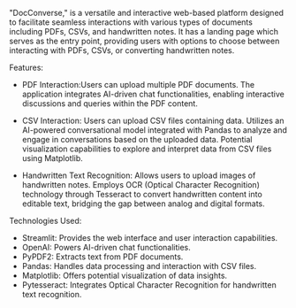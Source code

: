 "DocConverse," is a versatile and interactive web-based platform designed to facilitate seamless interactions with various types of documents including PDFs, CSVs, and handwritten notes.
It has a landing page which serves as the entry point, providing users with options to choose between interacting with PDFs, CSVs, or converting handwritten notes.

Features:

- PDF Interaction:Users can upload multiple PDF documents. The application integrates AI-driven chat functionalities, enabling interactive discussions and queries within the PDF content.

- CSV Interaction: Users can upload CSV files containing data. Utilizes an AI-powered conversational model integrated with Pandas to analyze and engage in conversations based on the uploaded data. Potential visualization capabilities to explore and interpret data from CSV files using Matplotlib.

- Handwritten Text Recognition: Allows users to upload images of handwritten notes. Employs OCR (Optical Character Recognition) technology through Tesseract to convert handwritten content into editable text, bridging the gap between analog and digital formats.

Technologies Used:
- Streamlit: Provides the web interface and user interaction capabilities.
- OpenAI: Powers AI-driven chat functionalities.
- PyPDF2: Extracts text from PDF documents.
- Pandas: Handles data processing and interaction with CSV files.
- Matplotlib: Offers potential visualization of data insights.
- Pytesseract: Integrates Optical Character Recognition for handwritten text recognition.

